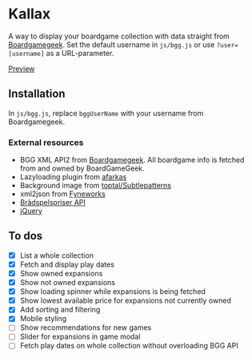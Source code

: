 # Kallax
A way to display your boardgame collection with data straight from [Boardgamegeek](https://boardgamegeek.com).
Set the default username in `js/bgg.js` or use `?user=[username]` as a URL-parameter.

[Preview](https://kallax.carlstein.dev)

## Installation
In `js/bgg.js`, replace `bggUserName` with your username from Boardgamegeek.

### External resources
* BGG XML API2 from [Boardgamegeek](https://boardgamegeek.com/wiki/page/BGG_XML_API2). All boardgame info is fetched from and owned by BoardGameGeek.
* Lazyloading plugin from [afarkas](https://afarkas.github.io/lazysizes/)
* Background image from [toptal/Subtlepatterns](https://www.toptal.com/designers/subtlepatterns/what-the-hex-dark/)
* xml2json from [Fyneworks](http://www.fyneworks.com)
* [Brädspelspriser API](https://bradspelspriser.se/api/plugin)
* [jQuery](https://jquery.com/)

## To dos
- [x] List a whole collection
- [x] Fetch and display play dates
- [x] Show owned expansions
- [x] Show not owned expansions
- [x] Show loading spinner while expansions is being fetched
- [x] Show lowest available price for expansions not currently owned
- [x] Add sorting and filtering
- [x] Mobile styling
- [ ] Show recommendations for new games
- [ ] Slider for expansions in game modal
- [ ] Fetch play dates on whole collection without overloading BGG API